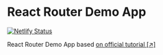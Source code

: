 # React Router Demo App

[![Netlify Status](https://api.netlify.com/api/v1/badges/eba8a3bc-7cf9-4ee0-a1ab-76a507377ee2/deploy-status)](https://app.netlify.com/sites/react-router-demo-app/deploys)

React Router Demo App based [on official tutorial [↗] ](https://reactrouter.com/en/main/start/tutorial)
